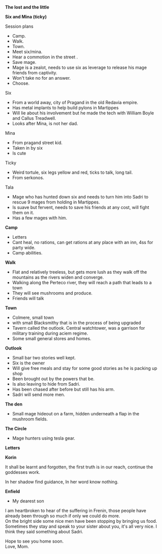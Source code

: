 **The lost and the little**
 
**Six and Mina (ticky)**
   

Session plans
 
- Camp.
- Walk.
- Town.
- Meet six/mina.
- Hear a commotion in the street .
- Save mage.
- Mage is a zealot, needs to use six as leverage to release his mage friends from captivity.
- Won't take no for an answer.
- Choose.
 
Six

- From a world away, city of Pragand in the old Redavia empire.
- Has metal implants to help build pylons in Martippes
- Will lie about his involvement but he made the tech with William Boyle and Callus Treadwell.
- Looks after Mina, is not her dad.
 
Mina

- From pragand street kid.
- Taken in by six
- Is cute
 
Ticky

- Weird tortule, six legs yellow and red, ticks to talk, long tail.
- From serkonos.
   

Tala

- Mage who has hunted down six and needs to turn him into Sadri to rescue 9 mages from holding in Martippes.
- Is suave but fervent, needs to save his friends at any cost, will fight them on it.
- Has a few mages with him.

**Camp**

- Letters
- Cant heal, no rations, can get rations at any place with an inn, 4ss for party wide.
- Camp abilities.
 
**Walk**

- Flat and relatively treeless, but gets more lush as they walk off the mountains as the rivers widen and converge.
- Walking along the Perteco river, they will reach a path that leads to a town
- They will see mushrooms and produce.
- Friends will talk
 
**Town**

- Colmere, small town
- with small Blacksmithy that is in the process of being upgraded
- Tavern called the outlook. Central watchtower, was a garrison for military training during aciem regime.
- Some small general stores and homes.
 
**Outlook**

- Small bar two stories well kept.
- Six is the owner
- Will give free meals and stay for some good stories as he is packing up shop
- Been brought out by the powers that be.
- Is also leaving to hide from Sadri.
- Has been chased after before but still has his arm.
- Sadri will send more men.
 
**The den**
 
- Small mage hideout on a farm, hidden underneath a flap in the mushroom fields.
 
**The Circle**

- Mage hunters using tesla gear.
 
**Letters**
 
**Korin**
 
It shall be learnt and forgotten, the first truth is in our reach, continue the goddesses work.
 
In her shadow find guidance, In her word know nothing.
    
**Enfield**

- My dearest son
 
I am heartbroken to hear of the suffering in Frenin, those people have already been through so much if only we could do more.  
On the bright side some nice men have been stopping by bringing us food. Sometimes they stay and speak to your sister about you, it's all very nice. I think they said something about Sadri.
 
Hope to see you home soon.  
Love, Mom.